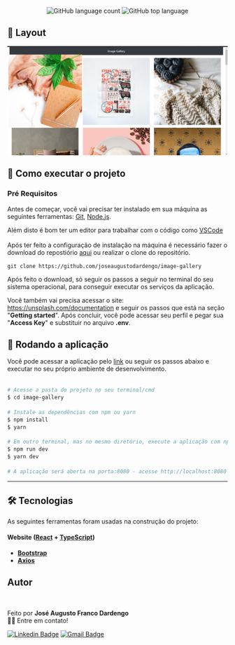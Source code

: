 <p align="center">
  <img alt="GitHub language count" src="https://img.shields.io/github/languages/count/joseaugustodardengo/image-gallery">

  <img alt="GitHub top language" src="https://img.shields.io/github/languages/top/joseaugustodardengo/image-gallery">

</p>

<h2 id="layout"> 🎨 Layout </h2>

<p align="center" style="display: flex; align-items: flex-start; justify-content: center;">
  <img alt="DtMoney" title="#DtMoney" src="./assets/image-gallery.png" />
</p>

<h2 id="como-executar-o-projeto"> 🚀 Como executar o projeto </h2>

### Pré Requisitos
Antes de começar, você vai precisar ter instalado em sua máquina as seguintes ferramentas:
[Git](https://git-scm.com), [Node.js](https://nodejs.org/en/).

Além disto é bom ter um editor para trabalhar com o código como [VSCode](https://code.visualstudio.com/) <br/> <br/>
Após ter feito a configuração de instalação na máquina é necessário fazer o download do repostiório [aqui](https://github.com/joseaugustodardengo/image-gallery/archive/master.zip)
ou realizar o clone do repositório.
```
git clone https://github.com/joseaugustodardengo/image-gallery
```
Após feito o download, só seguir os passos a seguir no terminal do seu sistema operacional, para conseguir executar os serviços da aplicação.

Você também vai precisa acessar o site: https://unsplash.com/documentation e seguir os passos que está na seção "**Getting started**". Após concluir, você pode acessar seu perfil e pegar sua "**Access Key**" e substituir no arquivo
**.env**.

<h2 id="como-executar-o-projeto"> 🧭 Rodando a aplicação </h2>
Você pode acessar a aplicação pelo <a href="https://image-gallery-react-bootstrap.netlify.app/" target="_blank">link</a> ou seguir os passos abaixo e executar no seu próprio ambiente de desenvolvimento.

```bash

# Acesse a pasta do projeto no seu terminal/cmd
$ cd image-gallery

# Instale as dependências com npm ou yarn
$ npm install
$ yarn

# Em outro terminal, mas no mesmo diretório, execute a aplicação com npm ou yarn
$ npm run dev
$ yarn dev

# A aplicação será aberta na porta:8080 - acesse http://localhost:8080
```
---

<h2 id="tecnologias"> 🛠 Tecnologias </h2>

As seguintes ferramentas foram usadas na construção do projeto:

#### **Website**  ([React](https://reactjs.org/)  +  [TypeScript](https://www.typescriptlang.org/))

-   **[Bootstrap](https://getbootstrap.com/)**
-   **[Axios](https://github.com/axios/axios)**

<h2 id="autor"> Autor </h2>
<img style="border-radius: 50%;" src="https://avatars1.githubusercontent.com/u/60450451?s=460&u=b5f6c306e7760f9d0b89839c5e0b6b105db684a0&v=4" width="100px;" alt=""/>

Feito por **José Augusto Franco Dardengo** <br/>
👋🏽 Entre em contato!

[![Linkedin Badge](https://img.shields.io/badge/-José-blue?style=flat-square&logo=Linkedin&logoColor=white&link=https://www.linkedin.com/in/jose-augusto-franco-dardengo/)](https://www.linkedin.com/in/jose-augusto-franco-dardengo/)
[![Gmail Badge](https://img.shields.io/badge/-jfrancodardengo@gmail.com-c14438?style=flat-square&logo=Gmail&logoColor=white&link=mailto:jfrancodardengo@gmail.com)](mailto:jfrancodardengo@gmail.com)
